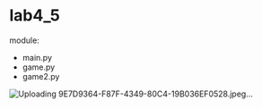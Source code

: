 # lab4_5
module:
- main.py
- game.py
- game2.py

![Uploading 9E7D9364-F87F-4349-80C4-19B036EF0528.jpeg…]()
